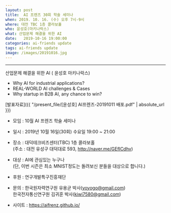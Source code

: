```yaml
---
layout: post
title:  AI 프렌즈 30회 학술 세미나
when: 2019. 10. 16. (수) 오후 7시-9시
where: 대전 TBC 1층 콜라보홀
who: 윤성호(마키나락스)
what: 산업문제 해결을 위한 AI
date:   2019-10-16 19:00:00
categories: ai-friends update
tags: ai-friends update
image: /images/20191016.jpg
---
```

***  
산업문제 해결을 위한 AI ( 윤성호 마키나락스)
- Why AI for industrial applications?  
- REAL-WORLD AI challenges & Cases  
- Why startup in B2B AI, any chance to win?  

[발표자료]({{ "/present_file/[윤성호] AI프렌즈-20191011 배포.pdf" | absolute_url }})  



- 모임 : 10월 AI 프렌즈 학술 세미나  
- 일시 : 2019년 10월 16일(30회) 수요일 19:00 ~ 21:00  
- 장소 : 대덕테크비즈센터(TBC) 1층 콜라보홀  
             (주소 : 대전 유성구 대덕대로 593, http://naver.me/GEfICdhv)  
- 대상 : AI에 관심있는 누구나  
             (단, 이번 시즌은 최소 MNIST정도는 돌려보신 분들을 대상으로 합니다.)  



- 후원 : 연구개발특구진흥재단  
- 문의 : 한국원자력연구원 유용균 박사(yoyogo@gmail.com)  
             한국전자통신연구원 김귀훈 박사(kiwi7580@gmail.com)  
- 사이트 : https://aifrenz.github.io/ 
